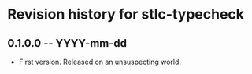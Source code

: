 # Revision history for stlc-typecheck

## 0.1.0.0 -- YYYY-mm-dd

* First version. Released on an unsuspecting world.
